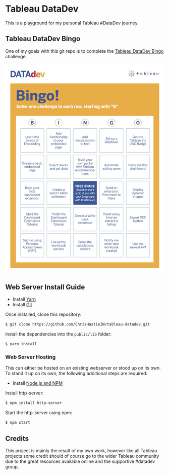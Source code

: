 # Tableau DataDev

This is a playground for my personal Tableau #DataDev journey.

## Tableau DataDev Bingo
One of my goals with this git repo is to complete the [Tableau DataDev Bingo](https://www.tableau.com/developer/mini-challenges) challenge.

![Bingo Card](/Images/bingo_card.jpg)

## Web Server Install Guide

- Install [Yarn](https://yarnpkg.com/en/docs/install)
- Install [Git](https://git-scm.com/downloads)

Once installed, clone this repository:

```sh
$ git clone https://github.com/ChrisHastieIW/tableau-datadev.git
```

Install the dependencies into the `public/lib` folder:
```sh
$ yarn install
```

### Web Server Hosting
This can either be hosted on an existing webserver or stood up on its own. To stand it up on its own, the following additional steps are required:

- Install [Node.js and NPM](https://nodejs.org/)

Install http-server:
```sh
$ npm install http-server
```

Start the http-server using npm:
```sh
$ npm start
```

## Credits

This project is mainly the result of my own work, however like all Tableau projects some credit should of course go to the wider Tableau community due to the great resources available online and the supportive #datadev group.
